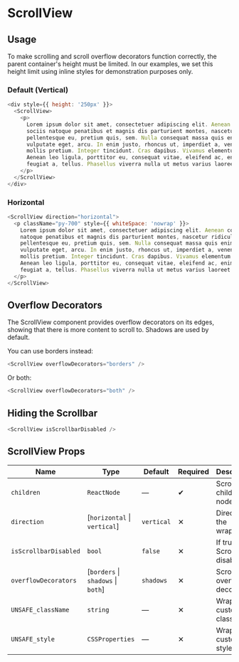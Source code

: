 # ScrollView

## Usage

To make scrolling and scroll overflow decorators function correctly, the parent
container's height must be limited. In our examples, we set this height
limit using inline styles for demonstration purposes only.

### Default (Vertical)

```javascript
<div style={{ height: '250px' }}>
  <ScrollView>
    <p>
      Lorem ipsum dolor sit amet, consectetuer adipiscing elit. Aenean commodo ligula eget dolor. Aenean massa. Cum
      sociis natoque penatibus et magnis dis parturient montes, nascetur ridiculus mus. Donec quam felis, ultricies nec,
      pellentesque eu, pretium quis, sem. Nulla consequat massa quis enim. Donec pede justo, fringilla vel, aliquet nec,
      vulputate eget, arcu. In enim justo, rhoncus ut, imperdiet a, venenatis vitae, justo. Nullam dictum felis eu pede
      mollis pretium. Integer tincidunt. Cras dapibus. Vivamus elementum semper nisi. Aenean vulputate eleifend tellus.
      Aenean leo ligula, porttitor eu, consequat vitae, eleifend ac, enim. Aliquam lorem ante, dapibus in, viverra quis,
      feugiat a, tellus. Phasellus viverra nulla ut metus varius laoreet. Quisque rutrum. Aenean imperdiet.
    </p>
  </ScrollView>
</div>
```

### Horizontal

```javascript
<ScrollView direction="horizontal">
  <p className="py-700" style={{ whiteSpace: 'nowrap' }}>
    Lorem ipsum dolor sit amet, consectetuer adipiscing elit. Aenean commodo ligula eget dolor. Aenean massa. Cum sociis
    natoque penatibus et magnis dis parturient montes, nascetur ridiculus mus. Donec quam felis, ultricies nec,
    pellentesque eu, pretium quis, sem. Nulla consequat massa quis enim. Donec pede justo, fringilla vel, aliquet nec,
    vulputate eget, arcu. In enim justo, rhoncus ut, imperdiet a, venenatis vitae, justo. Nullam dictum felis eu pede
    mollis pretium. Integer tincidunt. Cras dapibus. Vivamus elementum semper nisi. Aenean vulputate eleifend tellus.
    Aenean leo ligula, porttitor eu, consequat vitae, eleifend ac, enim. Aliquam lorem ante, dapibus in, viverra quis,
    feugiat a, tellus. Phasellus viverra nulla ut metus varius laoreet. Quisque rutrum. Aenean imperdiet.
  </p>
</ScrollView>
```

## Overflow Decorators

The ScrollView component provides overflow decorators on its edges, showing that there is more content to scroll to.
Shadows are used by default.

You can use borders instead:

```javascript
<ScrollView overflowDecorators="borders" />
```

Or both:

```javascript
<ScrollView overflowDecorators="both" />
```

## Hiding the Scrollbar

```javascript
<ScrollView isScrollbarDisabled />
```

## ScrollView Props

| Name                  | Type                               | Default    | Required | Description                        |
| --------------------- | ---------------------------------- | ---------- | -------- | ---------------------------------- |
| `children`            | `ReactNode`                        | —          | ✔        | ScrollView children's nodes        |
| `direction`           | [`horizontal` \| `vertical`]       | `vertical` | ✕        | Direction of the wrapper           |
| `isScrollbarDisabled` | `bool`                             | `false`    | ✕        | If true, the Scrollbar is disabled |
| `overflowDecorators`  | [`borders` \| `shadows` \| `both`] | `shadows`  | ✕        | ScrollView overflow decorators     |
| `UNSAFE_className`    | `string`                           | —          | ✕        | Wrapper custom class name          |
| `UNSAFE_style`        | `CSSProperties`                    | —          | ✕        | Wrapper custom style               |
